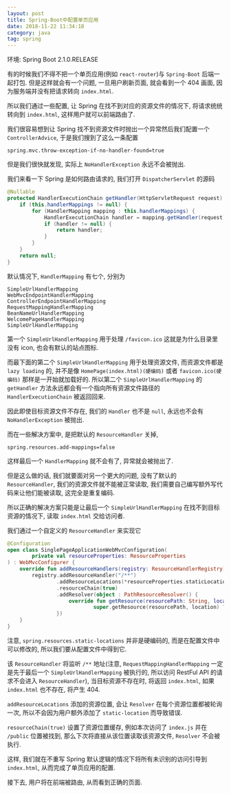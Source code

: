 ```yaml
---
layout: post
title: Spring-Boot中配置单页应用
date: 2018-11-22 11:34:18
category: java
tag: spring
---
```


环境: Spring Boot 2.1.0.RELEASE

有的时候我们不得不把一个单页应用(例如 `react-router`)与 `Spring-Boot` 后端一起打包. 但是这样就会有一个问题, 一旦用户刷新页面, 就会看到一个 404 画面, 因为服务端并没有把请求转向 `index.html`.

所以我们通过一些配置, 让 Spring 在找不到对应的资源文件的情况下, 将请求统统转向到 `index.html`, 这样用户就可以前端路由了.

我们很容易想到让 Spring 找不到资源文件时抛出一个异常然后我们配置一个 `ControllerAdvice`, 于是我们搜到了这么一条配置

    spring.mvc.throw-exception-if-no-handler-found=true

但是我们很快就发现, 实际上 `NoHandlerException` 永远不会被抛出.

我们来看一下 Spring 是如何路由请求的, 我们打开 `DispatcherServlet` 的源码

```java
@Nullable
protected HandlerExecutionChain getHandler(HttpServletRequest request) throws Exception {
    if (this.handlerMappings != null) {
        for (HandlerMapping mapping : this.handlerMappings) {
            HandlerExecutionChain handler = mapping.getHandler(request);
            if (handler != null) {
                return handler;
            }
        }
    }
    return null;
}
```

默认情况下, `HandlerMapping` 有七个, 分别为

    SimpleUrlHandlerMapping
    WebMvcEndpointHandlerMapping
    ControllerEndpointHandlerMapping
    RequestMappingHandlerMapping
    BeanNameUrlHandlerMapping
    WelcomePageHandlerMapping
    SimpleUrlHandlerMapping

第一个 `SimpleUrlHandlerMapping` 用于处理 `/favicon.ico` 这就是为什么目录里没有 icon, 也会有默认的站点图标.

而最下面的第二个 `SimpleUrlHandlerMapping` 用于处理资源文件, 而资源文件都是 `lazy loading` 的, 并不是像 `HomePage(index.html)(硬编码)` 或者 `favicon.ico(硬编码)` 那样是一开始就加载好的. 所以第二个 `SimpleUrlHandlerMapping` 的 `getHandler` 方法永远都会有一个指向所有资源文件路径的 `HandlerExecutionChain` 被返回回来.

因此即使目标资源文件不存在, 我们的 `Handler` 也不是 `null`, 永远也不会有 `NoHandlerException` 被抛出.

而在一些解决方案中, 是把默认的 `ResourceHandler` 关掉,

    spring.resources.add-mappings=false

这样最后一个 `HandlerMapping` 就不会有了, 异常就会被抛出了.

但是这么做的话, 我们就要面对另一个更大的问题, 没有了默认的 `ResourceHandler`, 我们的资源文件就不能被正常读取, 我们需要自己编写额外写代码来让他们能被读取, 这完全是重复编码.

所以正确的解决方案只能是让最后一个 `SimpleUrlHandlerMapping` 在找不到目标资源的情况下, 读取 `index.html` 交给访问者.

我们通过一个自定义的 `ResourceHandler` 来实现它

```kotlin
@Configuration
open class SinglePageApplicationWebMvcConfiguration(
        private val resourceProperties: ResourceProperties
) : WebMvcConfigurer {
    override fun addResourceHandlers(registry: ResourceHandlerRegistry) {
        registry.addResourceHandler("/**")
                .addResourceLocations(*resourceProperties.staticLocations)
                .resourceChain(true)
                .addResolver(object : PathResourceResolver() {
                    override fun getResource(resourcePath: String, location: Resource): Resource? =
                            super.getResource(resourcePath, location) ?: super.getResource("index.html", location)
                })
    }
}
```

注意, `spring.resources.static-locations` 并非是硬编码的, 而是在配置文件中可以修改的, 所以我们要从配置文件中得到它.

该 `ResourceHandler` 将监听 `/**` 地址(注意, `RequestMappingHandlerMapping` 一定是先于最后一个 `SimpleUrlHandlerMapping` 被执行的, 所以访问 RestFul API 的请求不会进入 `ResourceHandler`), 当目标资源不存在时, 将返回 `index.html`, 如果 `index.html` 也不存在, 将产生 404.

`addResourceLocations` 添加的资源位置, 会让 `Resolver` 在每个资源位置都被轮询一次, 所以不会因为用户额外添加了 `static-location` 而导致错误.

`resourceChain(true)` 设置了资源位置缓存, 例如本次访问了 `index.js` 并在 `/public` 位置被找到, 那么下次将直接从该位置读取该资源文件, `Resolver` 不会被执行.

这样, 我们就在不重写 Spring 默认逻辑的情况下将所有未识别的访问引导到 `index.html`, 从而完成了单页应用的配置.

接下去, 用户将在前端被路由, 从而看到正确的页面.
